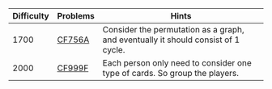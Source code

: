 | Difficulty | Problems | Hints |
| -------- | -------- | -------- |
| 1700 | [CF756A](https://codeforces.com/problemset/problem/756/A) | Consider the permutation as a graph, and eventually it should consist of $1$ cycle. |
| 2000 | [CF999F](https://codeforces.com/problemset/problem/999/F) | Each person only need to consider one type of cards. So group the players. |